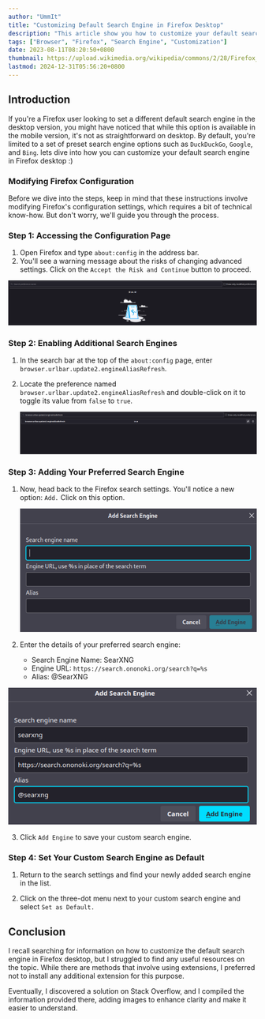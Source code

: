 ```yaml
---
author: "UmmIt"
title: "Customizing Default Search Engine in Firefox Desktop"
description: "This article show you how to customize your default search engine on Firefox desktop."
tags: ["Browser", "Firefox", "Search Engine", "Customization"]
date: 2023-08-11T08:20:50+0800
thumbnail: https://upload.wikimedia.org/wikipedia/commons/2/28/Firefox_logo%2C_2017.svg
lastmod: 2024-12-31T05:56:20+0800
---
```


## Introduction

If you're a Firefox user looking to set a different default search engine in the desktop version, you might have noticed that while this option is available in the mobile version, it's not as straightforward on desktop. By default, you're limited to a set of preset search engine options such as `DuckDuckGo`, `Google`, and `Bing`. lets dive into how you can customize your default search engine in Firefox desktop :)

### Modifying Firefox Configuration

Before we dive into the steps, keep in mind that these instructions involve modifying Firefox's configuration settings, which requires a bit of technical know-how. But don't worry, we'll guide you through the process.

### Step 1: Accessing the Configuration Page

1. Open Firefox and type `about:config` in the address bar.
2. You'll see a warning message about the risks of changing advanced settings. Click on the `Accept the Risk and Continue` button to proceed.

![about:config](./about-config.png)

### Step 2: Enabling Additional Search Engines

1. In the search bar at the top of the `about:config` page, enter `browser.urlbar.update2.engineAliasRefresh`.

2. Locate the preference named `browser.urlbar.update2.engineAliasRefresh` and double-click on it to toggle its value from `false` to `true`.

   ![browser.urlbar.update2.engineAliasRefresh](./browser.urlbar.update2.engineAliasRefresh.png)

### Step 3: Adding Your Preferred Search Engine

1. Now, head back to the Firefox search settings. You'll notice a new option: `Add.` Click on this option.

   ![Add new search engine](./Add.png)

2. Enter the details of your preferred search engine:

   - Search Engine Name: SearXNG
   - Engine URL: `https://search.ononoki.org/search?q=%s`
   - Alias: @SearXNG

![about:config](./added.png)

3. Click `Add Engine` to save your custom search engine.

### Step 4: Set Your Custom Search Engine as Default

1. Return to the search settings and find your newly added search engine in the list.

2. Click on the three-dot menu next to your custom search engine and select `Set as Default.`

## Conclusion

I recall searching for information on how to customize the default search engine in Firefox desktop, but I struggled to find any useful resources on the topic. While there are methods that involve using extensions, I preferred not to install any additional extension for this purpose.

Eventually, I discovered a solution on Stack Overflow, and I compiled the information provided there, adding images to enhance clarity and make it easier to understand.
